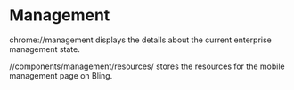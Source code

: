 # Management

chrome://management displays the details about the current enterprise management
state.

//components/management/resources/ stores the resources for the mobile
management page on Bling.
